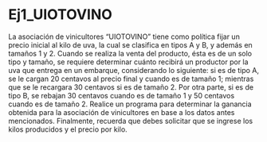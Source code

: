 # Ej1_UIOTOVINO

La asociación de vinicultores “UIOTOVINO” tiene como política fijar un precio inicial al kilo de uva, la cual se clasifica en tipos A y B, y además en tamaños 1 y 2. Cuando se realiza la venta del producto, ésta es de un solo tipo y tamaño, se requiere determinar cuánto recibirá un productor por la uva que entrega en un embarque, considerando lo siguiente: si es de tipo A, se le cargan 20 centavos al precio final y cuando es de tamaño 1; mientras que se le recargara 30 centavos si es de tamaño 2. Por otra parte, si es de tipo B, se rebajan 30 centavos cuando es de tamaño 1 y 50 centavos cuando es de tamaño 2. Realice un programa para determinar la ganancia obtenida para la asociación de vinicultores en base a los datos antes mencionados. Finalmente, recuerda que debes solicitar que se ingrese los kilos producidos y el precio por kilo.
